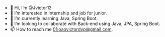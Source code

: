 - 👋 Hi, I’m @Jvictor12
- 👀 I’m interested in internship and job for junior.
- 🌱 I’m currently learning Java, Spring Boot.
- 💞️ I’m looking to collaborate with Back-end using Java, JPA, Spring Boot. 
- 📫 How to reach me 01joaovictordvp@gmail.com.

<!---
Jvictor12/Jvictor12 is a ✨ special ✨ repository because its `README.md` (this file) appears on your GitHub profile.
You can click the Preview link to take a look at your changes.
--->
